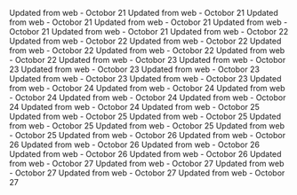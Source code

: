 
Updated from web - Octobor 21 Updated from web - Octobor 21 Updated from web - Octobor 21 Updated from web - Octobor 21 Updated from web - Octobor 21 Updated from web - Octobor 21
Updated from web - Octobor 22 Updated from web - Octobor 22 Updated from web - Octobor 22 Updated from web - Octobor 22 Updated from web - Octobor 22 Updated from web - Octobor 22
Updated from web - Octobor 23 Updated from web - Octobor 23 Updated from web - Octobor 23 Updated from web - Octobor 23 Updated from web - Octobor 23 Updated from web - Octobor 23
Updated from web - Octobor 24 Updated from web - Octobor 24 Updated from web - Octobor 24 Updated from web - Octobor 24 Updated from web - Octobor 24 Updated from web - Octobor 24
Updated from web - Octobor 25 Updated from web - Octobor 25 Updated from web - Octobor 25 Updated from web - Octobor 25 Updated from web - Octobor 25 Updated from web - Octobor 25
Updated from web - Octobor 26 Updated from web - Octobor 26 Updated from web - Octobor 26 Updated from web - Octobor 26 Updated from web - Octobor 26 Updated from web - Octobor 26
Updated from web - Octobor 27 Updated from web - Octobor 27 Updated from web - Octobor 27 Updated from web - Octobor 27 Updated from web - Octobor 27
